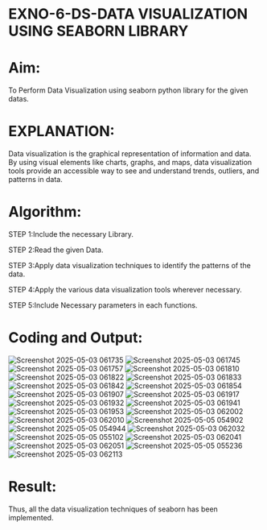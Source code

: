 # EXNO-6-DS-DATA VISUALIZATION USING SEABORN LIBRARY

# Aim:
  To Perform Data Visualization using seaborn python library for the given datas.

# EXPLANATION:
Data visualization is the graphical representation of information and data. By using visual elements like charts, graphs, and maps, data visualization tools provide an accessible way to see and understand trends, outliers, and patterns in data.

# Algorithm:
STEP 1:Include the necessary Library.

STEP 2:Read the given Data.

STEP 3:Apply data visualization techniques to identify the patterns of the data.

STEP 4:Apply the various data visualization tools wherever necessary.

STEP 5:Include Necessary parameters in each functions.

# Coding and Output:

 ![Screenshot 2025-05-03 061735](https://github.com/user-attachments/assets/0a30c355-aef7-4e50-9abe-ea0d89346448)
 ![Screenshot 2025-05-03 061745](https://github.com/user-attachments/assets/ce065b50-6feb-43a7-b043-397156a648aa)
 ![Screenshot 2025-05-03 061757](https://github.com/user-attachments/assets/68d55c26-787b-45af-8af4-85346380168a)
 ![Screenshot 2025-05-03 061810](https://github.com/user-attachments/assets/9c612ec2-3e03-42e6-9dad-b8318cbf9163)
 ![Screenshot 2025-05-03 061822](https://github.com/user-attachments/assets/17584bad-2b6b-4111-947b-4a584f7ed7e2)
 ![Screenshot 2025-05-03 061833](https://github.com/user-attachments/assets/e89da87a-3cdd-4ae3-b0d4-18eb56a9f745)
 ![Screenshot 2025-05-03 061842](https://github.com/user-attachments/assets/d9329844-e15f-4a2d-9cea-e6b55e677971)
 ![Screenshot 2025-05-03 061854](https://github.com/user-attachments/assets/1066edd8-d216-4017-aa8a-6789347df222)
 ![Screenshot 2025-05-03 061907](https://github.com/user-attachments/assets/4dd81c4f-ee51-442b-9769-b18bd4e3c236)
 ![Screenshot 2025-05-03 061917](https://github.com/user-attachments/assets/307df1e3-6a06-4a2f-ac33-bcb6ec13671b)
 ![Screenshot 2025-05-03 061932](https://github.com/user-attachments/assets/08c57521-2065-440e-b118-31de679349b1)
 ![Screenshot 2025-05-03 061941](https://github.com/user-attachments/assets/93a568df-90d5-4b5d-b1e6-4ee701e07617)
 ![Screenshot 2025-05-03 061953](https://github.com/user-attachments/assets/1eea1c0c-92b8-4200-9d9b-14122f0dd32b)
 ![Screenshot 2025-05-03 062002](https://github.com/user-attachments/assets/563a266e-7bf5-4e13-a776-f1cd64195198)
 ![Screenshot 2025-05-03 062010](https://github.com/user-attachments/assets/c24a8b04-9cb9-4bf0-89ef-d5666e8ac5df)
 ![Screenshot 2025-05-05 054902](https://github.com/user-attachments/assets/e6fd48bf-2778-4c2c-a055-c3391c2bdab0)
 ![Screenshot 2025-05-05 054944](https://github.com/user-attachments/assets/053ec303-9651-424a-a248-cf698c54b4e0)
 ![Screenshot 2025-05-03 062032](https://github.com/user-attachments/assets/65a221ca-4e70-4a48-96b2-a2ecdc4c33bf)
 ![Screenshot 2025-05-05 055102](https://github.com/user-attachments/assets/68123299-bfee-4a04-846a-2ff553aed36b)
 ![Screenshot 2025-05-03 062041](https://github.com/user-attachments/assets/3b9cbdeb-b660-4f4a-8029-bc788426958e)
 ![Screenshot 2025-05-03 062051](https://github.com/user-attachments/assets/ab84d7fd-f84f-4ac4-8757-0096a06216ba)
 ![Screenshot 2025-05-05 055236](https://github.com/user-attachments/assets/ce2ef0ba-6800-4ee7-8fda-cf7eb0f8413f)
 ![Screenshot 2025-05-03 062113](https://github.com/user-attachments/assets/2f240392-5a2a-4737-b8a0-d0de98707e4f)

# Result:
 Thus, all the data visualization techniques of seaborn has been implemented.

